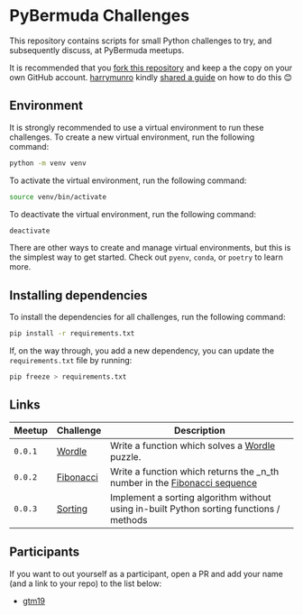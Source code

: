 # PyBermuda Challenges

This repository contains scripts for small Python challenges to try, and subsequently discuss, at PyBermuda meetups.

It is recommended that you [fork this repository](https://github.com/PyBermuda/pybermuda-challenges/fork) and keep a the copy on your own GitHub account. [harrymunro](https://github.com/harrymunro) kindly [shared a guide](https://jarv.is/notes/how-to-pull-request-fork-github/) on how to do this 😊

## Environment

It is strongly recommended to use a virtual environment to run these challenges. To create a new virtual environment, run the following command:

```bash
python -m venv venv
```

To activate the virtual environment, run the following command:

```bash
source venv/bin/activate
```

To deactivate the virtual environment, run the following command:

```bash
deactivate
```

There are other ways to create and manage virtual environments, but this is the simplest way to get started. Check out `pyenv`, `conda`, or `poetry` to learn more.

## Installing dependencies

To install the dependencies for all challenges, run the following command:

```bash
pip install -r requirements.txt
```

If, on the way through, you add a new dependency, you can update the `requirements.txt` file by running:

```bash
pip freeze > requirements.txt
```

## Links

|Meetup|Challenge|Description|
|------|---------|-----------|
|`0.0.1`|[Wordle](001/wordle.py)|Write a function which solves a [Wordle](https://www.nytimes.com/games/wordle/index.html) puzzle.|
|`0.0.2`|[Fibonacci](002/fibonacci.py)|Write a function which returns the _n_th number in the [Fibonacci sequence](https://en.wikipedia.org/wiki/Fibonacci_sequence)|
|`0.0.3`|[Sorting](003/sort.py)|Implement a sorting algorithm without using in-built Python sorting functions / methods|

## Participants

If you want to out yourself as a participant, open a PR and add your name (and a link to your repo) to the list below:

- [gtm19](https://github.com/gtm19/pybermuda-challenges)
